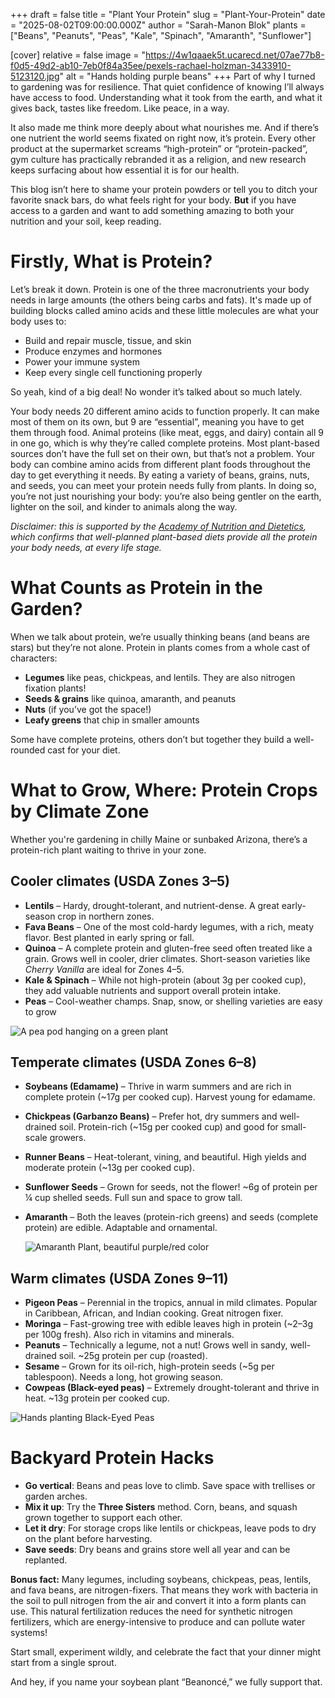 +++
draft = false
title = "Plant Your Protein"
slug = "Plant-Your-Protein"
date = "2025-08-02T09:00:00.000Z"
author = "Sarah-Manon Blok"
plants = ["Beans", "Peanuts", "Peas", "Kale", "Spinach", "Amaranth", "Sunflower"]

[cover]
relative = false
image = "https://4w1qaaek5t.ucarecd.net/07ae77b8-f0d5-49d2-ab10-7eb0f84a35ee/pexels-rachael-holzman-3433910-5123120.jpg"
alt = "Hands holding purple beans"
+++
Part of why I turned to gardening was for resilience. That quiet confidence of knowing I’ll always have access to food. Understanding what it took from the earth, and what it gives back, tastes like freedom. Like peace, in a way.   

It also made me think more deeply about what nourishes me. And if there’s one nutrient the world seems fixated on right now, it’s protein. Every other product at the supermarket screams “high-protein” or “protein-packed”, gym culture has practically rebranded it as a religion, and new research keeps surfacing about how essential it is for our health.  

This blog isn’t here to shame your protein powders or tell you to ditch your favorite snack bars, do what feels right for your body. **But** if you have access to a garden and want to add something amazing to both your nutrition and your soil, keep reading. 

# **Firstly, What is Protein?**  

Let’s break it down. Protein is one of the three macronutrients your body needs in large amounts (the others being carbs and fats). It's made up of building blocks called amino acids and these little molecules are what your body uses to: 

* Build and repair muscle, tissue, and skin 
* Produce enzymes and hormones 
* Power your immune system 
* Keep every single cell functioning properly 

So yeah, kind of a big deal! No wonder it’s talked about so much lately.  

Your body needs 20 different amino acids to function properly. It can make most of them on its own, but 9 are “essential”, meaning you have to get them through food. Animal proteins (like meat, eggs, and dairy) contain all 9 in one go, which is why they’re called complete proteins. Most plant-based sources don’t have the full set on their own, but that’s not a problem. Your body can combine amino acids from different plant foods throughout the day to get everything it needs. By eating a variety of beans, grains, nuts, and seeds, you can meet your protein needs fully from plants. In doing so, you’re not just nourishing your body: you’re also being gentler on the earth, lighter on the soil, and kinder to animals along the way. 

*Disclaimer: this is supported by the [Academy of Nutrition and Dietetics](https://www.jandonline.org/article/S2212-2672(16)31192-3/abstract), which confirms that well-planned plant-based diets provide all the protein your body needs, at every life stage.* 

# **What Counts as Protein in the Garden?** 

When we talk about protein, we’re usually thinking beans (and beans are stars) but they’re not alone. Protein in plants comes from a whole cast of characters: 

* **Legumes** like peas, chickpeas, and lentils. They are also nitrogen fixation plants!  
* **Seeds & grains** like quinoa, amaranth, and peanuts 
* **Nuts** (if you’ve got the space!) 
* **Leafy greens** that chip in smaller amounts 

Some have complete proteins, others don’t but together they build a well-rounded cast for your diet.  

# **What to Grow, Where: Protein Crops by Climate Zone** 

Whether you're gardening in chilly Maine or sunbaked Arizona, there’s a protein-rich plant waiting to thrive in your zone. 

## **Cooler climates (USDA Zones 3–5)**  

* **Lentils** – Hardy, drought-tolerant, and nutrient-dense. A great early-season crop in northern zones. 
* **Fava Beans** – One of the most cold-hardy legumes, with a rich, meaty flavor. Best planted in early spring or fall. 
* **Quinoa** – A complete protein and gluten-free seed often treated like a grain. Grows well in cooler, drier climates. Short-season varieties like *Cherry Vanilla* are ideal for Zones 4–5. 
* **Kale & Spinach** – While not high-protein (about 3g per cooked cup), they add valuable nutrients and support overall protein intake. 
* **Peas** – Cool-weather champs. Snap, snow, or shelling varieties are easy to grow 

![A pea pod hanging on a green plant ](https://4w1qaaek5t.ucarecd.net/bc43222c-40f6-47c0-a761-09dd5862e481/plants-field-healthy-farming-concept.jpg)

## **Temperate climates (USDA Zones 6–8)** 

* **Soybeans (Edamame)** – Thrive in warm summers and are rich in complete protein (~17g per cooked cup). Harvest young for edamame. 
* **Chickpeas (Garbanzo Beans)** – Prefer hot, dry summers and well-drained soil. Protein-rich (~15g per cooked cup) and good for small-scale growers. 
* **Runner Beans** – Heat-tolerant, vining, and beautiful. High yields and moderate protein (~13g per cooked cup). 
* **Sunflower Seeds** – Grown for seeds, not the flower! ~6g of protein per ¼ cup shelled seeds. Full sun and space to grow tall. 
* **Amaranth** – Both the leaves (protein-rich greens) and seeds (complete protein) are edible. Adaptable and ornamental. 

  ![Amaranth Plant, beautiful purple/red color](https://4w1qaaek5t.ucarecd.net/e20162b6-717a-4707-a764-7a3cff15402c/pexels-paige-thompson-313369049-14448235.jpg)

## **Warm climates (USDA Zones 9–11)** 

* **Pigeon Peas** – Perennial in the tropics, annual in mild climates. Popular in Caribbean, African, and Indian cooking. Great nitrogen fixer. 
* **Moringa** – Fast-growing tree with edible leaves high in protein (~2–3g per 100g fresh). Also rich in vitamins and minerals. 
* **Peanuts** – Technically a legume, not a nut! Grows well in sandy, well-drained soil. ~25g protein per cup (roasted). 
* **Sesame** – Grown for its oil-rich, high-protein seeds (~5g per tablespoon). Needs a long, hot growing season. 
* **Cowpeas (Black-eyed peas)** – Extremely drought-tolerant and thrive in heat. ~13g protein per cooked cup. 

![Hands planting Black-Eyed Peas](https://4w1qaaek5t.ucarecd.net/c43e04b1-d4e1-405c-95f7-db5ba72b2a26/pexels-joicerivas-14251408.jpg)

# **Backyard Protein Hacks** 

* **Go vertical**: Beans and peas love to climb. Save space with trellises or garden arches. 
* **Mix it up**: Try the **Three Sisters** method. Corn, beans, and squash grown together to support each other. 
* **Let it dry**: For storage crops like lentils or chickpeas, leave pods to dry on the plant before harvesting. 
* **Save seeds**: Dry beans and grains store well all year and can be replanted. 

**Bonus fact:** Many legumes, including soybeans, chickpeas, peas, lentils, and fava beans, are nitrogen-fixers. That means they work with bacteria in the soil to pull nitrogen from the air and convert it into a form plants can use. This natural fertilization reduces the need for synthetic nitrogen fertilizers, which are energy-intensive to produce and can pollute water systems!  

Start small, experiment wildly, and celebrate the fact that your dinner might start from a single sprout. 

And hey, if you name your soybean plant “Beanoncé,” we fully support that.
